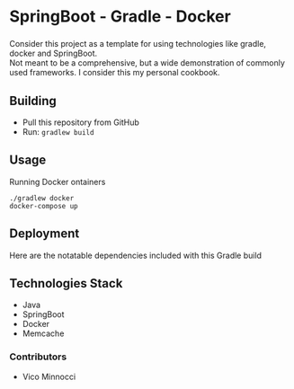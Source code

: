 # SpringBoot - Gradle - Docker
### 

Consider this project as a template for using technologies like gradle, docker and SpringBoot.  
Not meant to be a comprehensive, but a wide demonstration of commonly used frameworks.  I consider this my personal cookbook.
 
## Building

* Pull this repository from GitHub
* Run: `gradlew build`

## Usage
Running Docker ontainers
```
./gradlew docker
docker-compose up
```

## Deployment

Here are the notatable dependencies included with this Gradle build
## Technologies Stack
* Java
* SpringBoot
* Docker
* Memcache

### Contributors ###
* Vico Minnocci
